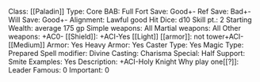 Class: [[Paladin]]
Type: Core
BAB: Full
Fort Save: Good+-
Ref Save: Bad+-
Will Save: Good+-
Alignment: Lawful good
Hit Dice: d10
Skill pt.: 2
Starting Wealth: average 175 gp
Simple weapons: All
Martial weapons: All
Other weapons: +AC0-
[[Shield]]: +ACI-Yes
[[Light]] [[armor]]:  not tower+ACI-
[[Medium]] Armor: Yes
Heavy Armor: Yes
Caster Type: Yes
Magic Type: Prepared
Spell modifier: Divine
Casting: Charisma
Special: Half
Support: Smite
Examples: Yes
Description: +ACI-Holy Knight
Why play one[[?]]:  Leader
Famous: 0
Important: 0

